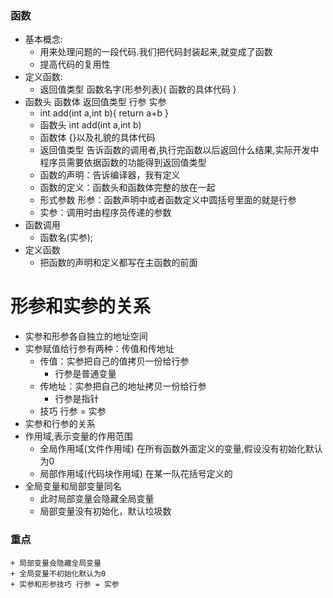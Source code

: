 ### 函数
* 基本概念:
    + 用来处理问题的一段代码.我们把代码封装起来,就变成了函数
    + 提高代码的复用性
* 定义函数:
    + 返回值类型 函数名字(形参列表){ 函数的具体代码 }
* 函数头 函数体 返回值类型 行参 实参
    + int add(int a,int b){ return a+b }
    + 函数头 int add(int a,int b)
    + 函数体 {}以及礼貌的具体代码
    + 返回值类型 告诉函数的调用者,执行完函数以后返回什么结果,实际开发中程序员需要依据函数的功能得到返回值类型
    + 函数的声明：告诉编译器，我有定义
    + 函数的定义：函数头和函数体完整的放在一起
    + 形式参数 形参：函数声明中或者函数定义中圆括号里面的就是行参
    + 实参：调用时由程序员传递的参数
* 函数调用
    +  函数名(实参);
* 定义函数
    + 把函数的声明和定义都写在主函数的前面


# 形参和实参的关系
* 实参和形参各自独立的地址空间
* 实参赋值给行参有两种：传值和传地址
    + 传值：实参把自己的值拷贝一份给行参
        + 行参是普通变量
    + 传地址：实参把自己的地址拷贝一份给行参
        + 行参是指针
    + 技巧 行参 = 实参
* 实参和行参的关系
* 作用域,表示变量的作用范围
    + 全局作用域(文件作用域) 在所有函数外面定义的变量,假设没有初始化默认为0
    + 局部作用域(代码块作用域) 在某一队花括号定义的
* 全局变量和局部变量同名
    + 此时局部变量会隐藏全局变量
    + 局部变量没有初始化，默认垃圾数


### 重点
    + 局部变量会隐藏全局变量
    + 全局变量不初始化默认为0
    + 实参和形参技巧 行参 = 实参
